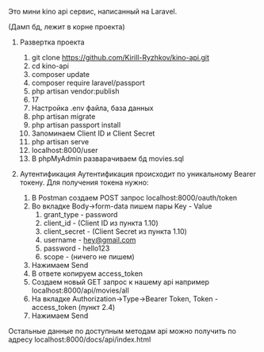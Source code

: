 Это мини kino api сервис, написанный на Laravel. 

(Дамп бд, лежит в корне проекта)

1. Развертка проекта
    1. git clone https://github.com/Kirill-Ryzhkov/kino-api.git
    2. cd kino-api
    3. composer update
    4. composer require laravel/passport
    5. php artisan vendor:publish 
    6. 17
    7. Настройка .env файла, база данных
    8. php artisan migrate
    9. php artisan passport install
    10. Запоминаем Client ID и Client Secret
    11. php artisan serve
    12. localhost:8000/user
    13. В phpMyAdmin разварачиваем бд movies.sql

2. Аутентификация
Аутентификация происходит по уникальному Bearer токену. Для получения токена нужно:
    1. В Postman создаем POST запрос localhost:8000/oauth/token
    2. Во вкладке Body->form-data пишем пары Key - Value
        1. grant_type - password
        2. client_id - (Client ID из пункта 1.10)
        3. client_secret - (Client Secret из пункта 1.10)
        4. username - hey@gmail.com
        5. password - hello123
        6. scope - (ничего не пишем)
    3. Нажимаем Send
    4. В ответе копируем access_token 
    5. Создаем новый GET запрос к нашему api например localhost:8000/api/movies/all
    6. На вкладке Authorization->Type->Bearer Token, Token - access_token (пункт 2.4)
    7. Нажимаем Send

Остальные данные по доступным методам api можно получить по адресу localhost:8000/docs/api/index.html
    
